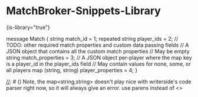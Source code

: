 # MatchBroker-Snippets-Library

{is-library="true"}

<snippet id="match-broker-match">
<code-block lang="plain text">
message Match {
    string match_id = 1;
    repeated string player_ids = 2;
    // TODO: other required match properties and custom data passing fields
    // A JSON object that contains all the custom match properties
    // May be empty
    string match_properties = 3;
    // A JSON object per-player where the map key is a player_id in the player_ids field
    // May contain values for none, some, or all players
    map (string, string) player_properties = 4;
}
</code-block>

[//]: # () Note, the map<string,string> doesn't play nice with writerside's code parser right now, so it will always give an error. use parens instead of <>
</snippet>


[//]: # (Temporarily specify these manually, until we are able to generate an openapi spec consistently)
<snippet id="request-match-request">
    <api-doc openapi-path="../apispec/openapi/api/v1/catena_server_manager.swagger.json">
        <api-endpoint endpoint="/api/v1/server/request_match" method="POST" />
    </api-doc>
</snippet>
<snippet id="match-ready-request">
    <api-doc openapi-path="../apispec/openapi/api/v1/catena_server_manager.swagger.json">
        <api-endpoint endpoint="/api/v1/server/match_ready" method="POST" />
    </api-doc>
</snippet>

<snippet id="end-match-request">
    <api-doc openapi-path="../apispec/openapi/api/v1/catena_server_manager.swagger.json">
        <api-endpoint endpoint="/api/v1/server/end_match" method="POST" />
    </api-doc>
</snippet>